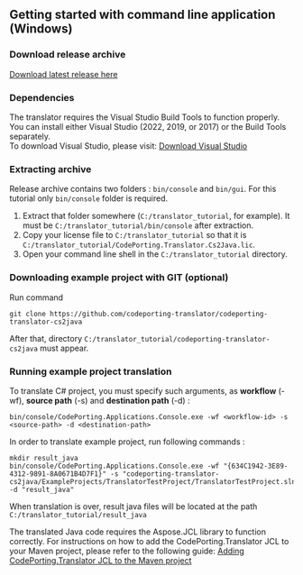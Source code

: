 ## Getting started with command line application (Windows)

### Download release archive
[Download latest release here](https://products.codeporting.com/translator/csharp-to-java/release)

### Dependencies
The translator requires the Visual Studio Build Tools to function properly. You can install either Visual Studio (2022, 2019, or 2017) or the Build Tools separately.  
To download Visual Studio, please visit: [Download Visual Studio](https://visualstudio.microsoft.com/ru/downloads/)

### Extracting archive
Release archive contains two folders : `bin/console` and `bin/gui`.
For this tutorial only `bin/console` folder is required.
1. Extract that folder somewhere (`C:/translator_tutorial`, for example). It must be `C:/translator_tutorial/bin/console` after extraction.
2. Copy your license file to `C:/translator_tutorial` so that it is `C:/translator_tutorial/CodePorting.Translator.Cs2Java.lic`.
3. Open your command line shell in the `C:/translator_tutorial` directory.

### Downloading example project with GIT (optional)
Run command
```
git clone https://github.com/codeporting-translator/codeporting-translator-cs2java
```
After that, directory `C:/translator_tutorial/codeporting-translator-cs2java` must appear.
### Running example project translation
To translate C# project, you must specify such arguments, as **workflow** (-wf), **source path** (-s) and **destination path** (-d) :
```
bin/console/CodePorting.Applications.Console.exe -wf <workflow-id> -s <source-path> -d <destination-path>
```
In order to translate example project, run following commands :
```
mkdir result_java
bin/console/CodePorting.Applications.Console.exe -wf "{634C1942-3E89-4312-9891-8A0671B4D7F1}" -s "codeporting-translator-cs2java/ExampleProjects/TranslatorTestProject/TranslatorTestProject.sln" -d "result_java"
```
When translation is over, result java files will be located at the path `C:/translator_tutorial/result_java`

The translated Java code requires the Aspose.JCL library to function correctly. For instructions on how to add the CodePorting.Translator JCL to your Maven project, please refer to the following guide: [Adding CodePorting.Translator JCL to the Maven project](../jcl/adding_jcl_to_maven_project.md)
